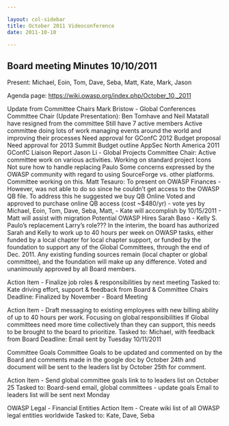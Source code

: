 ```yaml
---

layout: col-sidebar
title: October 2011 Videoconference
date: 2011-10-10

---
```


## Board meeting Minutes 10/10/2011

Present: Michael, Eoin, Tom, Dave, Seba, Matt, Kate, Mark, Jason

Agenda page: https://wiki.owasp.org/index.php/October_10,_2011

Update from Committee Chairs
Mark Bristow - Global Conferences Committee Chair (Update Presentation):
Ben Tomhave and Neil Matatall have resigned from the committee
Still have 7 active members
Active committee doing lots of work managing events around the world and improving their processes
Need approval for GConfC 2012 Budget proposal
Need approval for 2013 Summit Budget outline
AppSec North America 2011 GConfC Liaison Report
Jason Li - Global Projects Committee Chair:
Active committee work on various activities.
Working on standard project Icons
Not sure how to handle replacing Paulo
Some concerns expressed by the OWASP community with regard to using SourceForge vs. other platforms. Committee working on this.
Matt Tesauro:
To present on OWASP Finances - However, was not able to do so since he couldn’t get access to the OWASP QB file.
To address this he suggested we buy QB Online
Voted and approved to purchase online QB access (cost ~$480/yr) - vote yes by Michael, Eoin, Tom, Dave, Seba, Matt, - Kate will accomplish by 10/15/2011 - Matt will assist with migration
Potential OWASP Hires
Sarah Baso - 
Kelly S.
Paulo’s replacement
Larry’s role???
In the interim, the board has authorized Sarah and Kelly to work up to 40 hours per week on OWASP tasks, either funded by a local chapter for local chapter support, or funded by the foundation to support any of the Global Committees, through the end of Dec. 2011.
Any existing funding sources remain (local chapter or global committee), and the foundation will make up any difference.
Voted and unanimously approved by all Board members.

Action Item - Finalize job roles & responsibilities by next meeting
Tasked to: Kate driving effort, support & feedback from Board & Committee Chairs
Deadline: Finalized by November - Board Meeting


Action Item - Draft messaging to existing employees with new billing ability of up to 40 hours per work.
Focusing on global responsibilities
If Global committees need more time collectively than they can support, this needs to be brought to the board to prioritize.
Tasked to: Michael, with feedback from Board 
Deadline: Email sent by Tuesday 10/11/2011

Committee Goals
Committee Goals to be updated and commented on by the Board and comments made in the google doc by October 24th and document will be sent to the leaders list by October 25th for comment.

Action Item - Send global committee goals link to to leaders list on October 25
Tasked to: Board-send email, global committees - update goals
Email to leaders list will be sent next Monday

OWASP Legal - Financial Entities
Action Item - Create wiki list of all OWASP legal entities worldwide
Tasked to: Kate, Dave, Seba



